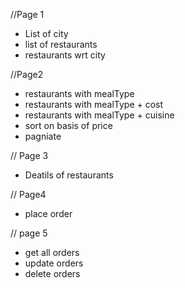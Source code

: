 //Page 1
* List of city
* list of restaurants
* restaurants wrt city

//Page2
* restaurants with mealType
* restaurants with mealType + cost
* restaurants with mealType + cuisine
* sort on basis of price
* pagniate

// Page 3
* Deatils of restaurants

// Page4
* place order

// page 5
* get all orders
* update orders
* delete orders
